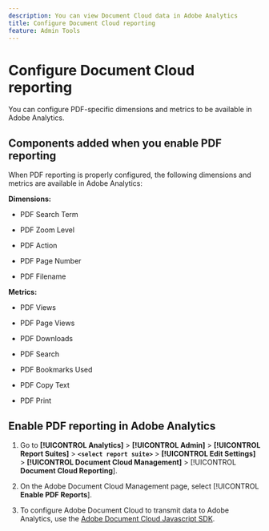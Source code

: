 ```yaml
---
description: You can view Document Cloud data in Adobe Analytics
title: Configure Document Cloud reporting
feature: Admin Tools
---
```


# Configure Document Cloud reporting

You can configure PDF-specific dimensions and metrics to be available in Adobe Analytics. 

## Components added when you enable PDF reporting

When PDF reporting is properly configured, the following dimensions and metrics are available in Adobe Analytics:

**Dimensions:**

* PDF Search Term

* PDF Zoom Level

* PDF Action

* PDF Page Number

* PDF Filename

**Metrics:**

* PDF Views

* PDF Page Views

* PDF Downloads

* PDF Search

* PDF Bookmarks Used

* PDF Copy Text

* PDF Print

## Enable PDF reporting in Adobe Analytics

1. Go to **[!UICONTROL Analytics]** > **[!UICONTROL Admin]** > **[!UICONTROL Report Suites]** > **`<select report suite>`** > **[!UICONTROL Edit Settings]** > **[!UICONTROL Document Cloud Management]** > [!UICONTROL **Document Cloud Reporting**].

1. On the Adobe Document Cloud Management page, select [!UICONTROL **Enable PDF Reports**].

1. To configure Adobe Document Cloud to transmit data to Adobe Analytics, use the [Adobe Document Cloud Javascript SDK](https://www.adobe.io/apis/documentcloud/dcsdk.html). 


